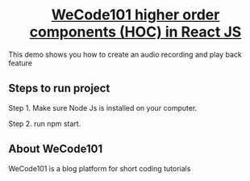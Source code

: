<h1 align="center"><a href="https://wecode101.com/how-to-create-dynamic-pages-using-higher-order-components-hoc-in-react-js" target="_blank">WeCode101 higher order components (HOC) in React JS </a></h1>

This demo shows you how to create an audio recording and play back feature

## Steps to run project

Step 1. Make sure Node Js is installed on your computer. 

Step 2. run npm start.

## About WeCode101

WeCode101 is a blog platform for short coding tutorials
